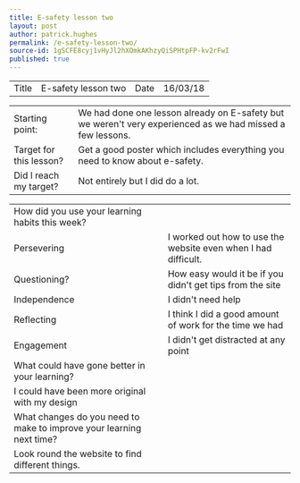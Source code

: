 ```yaml
---
title: E-safety lesson two
layout: post
author: patrick.hughes
permalink: /e-safety-lesson-two/
source-id: 1gSCFE8cyj1vHyJl2hXOmkAKhzyQiSPHtpFP-kv2rFwI
published: true
---
```

<table>
  <tr>
    <td>Title</td>
    <td>E-safety lesson two</td>
    <td>Date</td>
    <td>16/03/18</td>
  </tr>
</table>


<table>
  <tr>
    <td>Starting point:</td>
    <td>We had done one lesson already on E-safety but we weren't very experienced as we had missed a few lessons. </td>
  </tr>
  <tr>
    <td>Target for this lesson?</td>
    <td>Get a good poster which includes everything you need to know about e-safety. </td>
  </tr>
  <tr>
    <td>Did I reach my target? </td>
    <td>Not entirely but I did do a lot. </td>
  </tr>
</table>


<table>
  <tr>
    <td>How did you use your learning habits this week?</td>
    <td></td>
  </tr>
  <tr>
    <td>Persevering</td>
    <td>I worked out how to use the website even when I had difficult.</td>
  </tr>
  <tr>
    <td>Questioning?</td>
    <td>How easy would it be if you didn't get tips from the site</td>
  </tr>
  <tr>
    <td>Independence</td>
    <td>I didn't need help</td>
  </tr>
  <tr>
    <td>Reflecting</td>
    <td>I think I did a good amount of work for the time we had</td>
  </tr>
  <tr>
    <td>Engagement</td>
    <td>I didn't get distracted at any point</td>
  </tr>
  <tr>
    <td>What could have gone better in your learning?</td>
    <td></td>
  </tr>
  <tr>
    <td>I could have been more original with my design </td>
    <td></td>
  </tr>
  <tr>
    <td>What changes do you need to make to improve your learning next time?</td>
    <td></td>
  </tr>
  <tr>
    <td>Look round the website to find different things. </td>
    <td></td>
  </tr>
</table>


